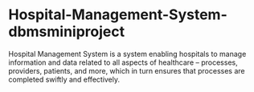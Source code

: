 # Hospital-Management-System-dbmsminiproject
Hospital Management System is a system enabling hospitals to manage information and data related to all aspects of healthcare – processes, providers, patients, and more, which in turn ensures that processes are completed swiftly and effectively. 
